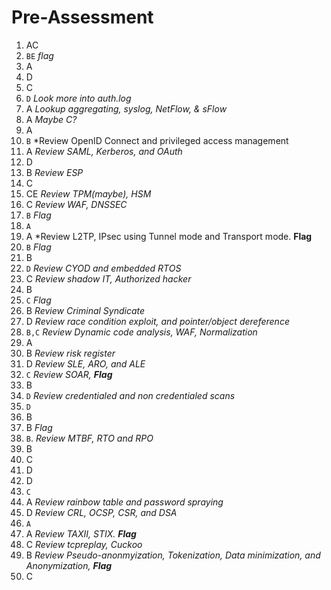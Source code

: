 # Pre-Assessment
1. AC
2. `BE` *flag*
3. A
4. D
5. C
6. `D` *Look more into auth.log*
7. A *Lookup aggregating, syslog, NetFlow, & sFlow*
8. A *Maybe C?*
9. A
10. `B` *Review OpenID Connect and privileged access management
11. A  *Review SAML, Kerberos, and OAuth*
12. D
13. B *Review ESP*
14. C
15. CE *Review TPM(maybe), HSM*
16. C *Review WAF, DNSSEC*
17. `B` *Flag*
18. `A`
19.  A *Review L2TP, IPsec using Tunnel mode and Transport mode. **Flag**
20. `B` *Flag*
21. B
22. `D` *Review CYOD and embedded RTOS*
23. C *Review shadow IT, Authorized hacker*
24. B
25. `C` *Flag*
26. B *Review Criminal Syndicate*
27. D *Review race condition exploit, and pointer/object dereference*
28. `B,C` *Review Dynamic code analysis, WAF, Normalization*
29. A
30. B *Review risk register*
31. D *Review SLE, ARO, and ALE*
32. `C`  *Review SOAR, **Flag***
33. B
34. `D`  *Review credentialed and non credentialed scans*
35. `D` 
36. B
37. B *Flag*
38. `B`. *Review MTBF, RTO and RPO*
39. B
40. C
41. D
42. D
43. `C`
44. A *Review rainbow table and password spraying*
45. D *Review CRL, OCSP, CSR, and DSA*
46. `A`
47. A *Review TAXII, STIX. **Flag***
48. C *Review tcpreplay, Cuckoo*
49. B *Review Pseudo-anonmyization, Tokenization, Data minimization, and Anonymization, **Flag***
50. C 